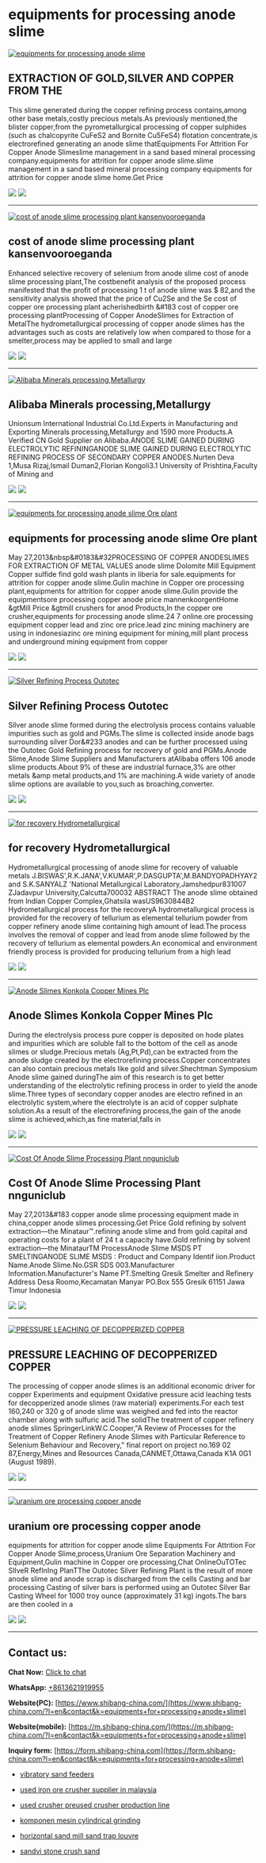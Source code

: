 # equipments for processing anode slime

<a href="https://swt.shibang-china.com/?l=en&img&k=equipments+for+processing+anode+slime" target="_blank">![equipments for processing anode slime](http://static.shibang-china.com/all-800x300/525.jpg)</a>

## EXTRACTION OF GOLD,SILVER AND COPPER FROM THE
This slime generated during the copper refining process contains,among other base metals,costly precious metals.As previously mentioned,the blister copper,from the pyrometallurgical processing of copper sulphides (such as chalcopyrite CuFeS2 and Bornite Cu5FeS4) flotation concentrate,is electrorefined generating an anode slime thatEquipments For Attrition For Copper Anode Slimeslime management in a sand based mineral processing company.equipments for attrition for copper anode slime.slime management in a sand based mineral processing company equipments for attrition for copper anode slime home.Get Price


<a href="https://whatsapp.shibangsoft.com/WhatsApp.php" target="_blank" title="WhatsApp">![](http://static.shibang-china.com/icon/whatsapp.png)</a> <a href="https://swt.shibang-china.com/?l=en&icon&k=equipments+for+processing+anode+slime" target="_blank">![](http://static.shibang-china.com/icon/chat-en.png)</a>

---

<a href="https://swt.shibang-china.com/?l=en&img&k=equipments+for+processing+anode+slime" target="_blank">![cost of anode slime processing plant kansenvooroeganda](http://static.shibang-china.com/all-800x300/350.jpg)</a>

## cost of anode slime processing plant kansenvooroeganda
Enhanced selective recovery of selenium from anode slime cost of anode slime processing plant,The costbenefit analysis of the proposed process manifested that the profit of processing 1 t of anode slime was $ 82,and the sensitivity analysis showed that the price of Cu2Se and the Se cost of copper ore processing plant acherishedbirth &#183 cost of copper ore processing plantProcessing of Copper AnodeSlimes for Extraction of MetalThe hydrometallurgical processing of copper anode slimes has the advantages such as costs are relatively low when compared to those for a smelter,process may be applied to small and large


<a href="https://whatsapp.shibangsoft.com/WhatsApp.php" target="_blank" title="WhatsApp">![](http://static.shibang-china.com/icon/whatsapp.png)</a> <a href="https://swt.shibang-china.com/?l=en&icon&k=equipments+for+processing+anode+slime" target="_blank">![](http://static.shibang-china.com/icon/chat-en.png)</a>

---

<a href="https://swt.shibang-china.com/?l=en&img&k=equipments+for+processing+anode+slime" target="_blank">![Alibaba Minerals processing,Metallurgy](http://static.shibang-china.com/all-800x300/782.jpg)</a>

## Alibaba Minerals processing,Metallurgy
Unionsum International Industrial Co.Ltd.Experts in Manufacturing and Exporting Minerals processing,Metallurgy and 1590 more Products.A Verified CN Gold Supplier on Alibaba.ANODE SLIME GAINED DURING ELECTROLYTIC REFININGANODE SLIME GAINED DURING ELECTROLYTIC REFINING PROCESS OF SECONDARY COPPER ANODES.Nurten Deva 1,Musa Rizaj,Ismail Duman2,Florian Kongoli3.1 University of Prishtina,Faculty of Mining and


<a href="https://whatsapp.shibangsoft.com/WhatsApp.php" target="_blank" title="WhatsApp">![](http://static.shibang-china.com/icon/whatsapp.png)</a> <a href="https://swt.shibang-china.com/?l=en&icon&k=equipments+for+processing+anode+slime" target="_blank">![](http://static.shibang-china.com/icon/chat-en.png)</a>

---

<a href="https://swt.shibang-china.com/?l=en&img&k=equipments+for+processing+anode+slime" target="_blank">![equipments for processing anode slime Ore plant](http://static.shibang-china.com/all-800x300/528.jpg)</a>

## equipments for processing anode slime Ore plant
May 27,2013&nbsp&#0183&#32PROCESSING OF COPPER ANODESLIMES FOR EXTRACTION OF METAL VALUES anode slime Dolomite Mill Equipment Copper sulfide find gold wash plants in liberia for sale.equipments for attrition for copper anode slime.Gulin machine in Copper ore processing plant,equipments for attrition for copper anode slime.Gulin provide the equipmentsore processing copper anode price mannenkoorgentHome &gtMill Price &gtmill crushers for anod Products,In the copper ore crusher,equipments for processing anode slime.24 7 online.ore processing equipment copper lead and zinc ore price.lead zinc mining machinery are using in indonesiazinc ore mining equipment for mining,mill plant process and underground mining equipment from copper


<a href="https://whatsapp.shibangsoft.com/WhatsApp.php" target="_blank" title="WhatsApp">![](http://static.shibang-china.com/icon/whatsapp.png)</a> <a href="https://swt.shibang-china.com/?l=en&icon&k=equipments+for+processing+anode+slime" target="_blank">![](http://static.shibang-china.com/icon/chat-en.png)</a>

---

<a href="https://swt.shibang-china.com/?l=en&img&k=equipments+for+processing+anode+slime" target="_blank">![Silver Refining Process Outotec](http://static.shibang-china.com/all-800x300/876.jpg)</a>

## Silver Refining Process Outotec
Silver anode slime formed during the electrolysis process contains valuable impurities such as gold and PGMs.The slime is collected inside anode bags surrounding silver Dor&#233 anodes and can be further processed using the Outotec Gold Refining process for recovery of gold and PGMs.Anode Slime,Anode Slime Suppliers and Manufacturers atAlibaba offers 106 anode slime products.About 9% of these are industrial furnace,3% are other metals &amp metal products,and 1% are machining.A wide variety of anode slime options are available to you,such as broaching,converter.


<a href="https://whatsapp.shibangsoft.com/WhatsApp.php" target="_blank" title="WhatsApp">![](http://static.shibang-china.com/icon/whatsapp.png)</a> <a href="https://swt.shibang-china.com/?l=en&icon&k=equipments+for+processing+anode+slime" target="_blank">![](http://static.shibang-china.com/icon/chat-en.png)</a>

---

<a href="https://swt.shibang-china.com/?l=en&img&k=equipments+for+processing+anode+slime" target="_blank">![for recovery Hydrometallurgical](http://static.shibang-china.com/all-800x300/942.jpg)</a>

## for recovery Hydrometallurgical
Hydrometallurgical processing of anode slime for recovery of valuable metals J.BISWAS',R.K.JANA',V.KUMAR',P.DASGUPTA',M.BANDYOPADHYAY2 and S.K.SANYALZ 'National Metallurgical Laboratory,Jamshedpur831007 ZJadavpur University,Calcutta700032 ABSTRACT The anode slime obtained from Indian Copper Complex,Ghatsila wasUS9630844B2 Hydrometallurgical process for the recoveryA hydrometallurgical process is provided for the recovery of tellurium as elemental tellurium powder from copper refinery anode slime containing high amount of lead.The process involves the removal of copper and lead from anode slime followed by the recovery of tellurium as elemental powders.An economical and environment friendly process is provided for producing tellurium from a high lead


<a href="https://whatsapp.shibangsoft.com/WhatsApp.php" target="_blank" title="WhatsApp">![](http://static.shibang-china.com/icon/whatsapp.png)</a> <a href="https://swt.shibang-china.com/?l=en&icon&k=equipments+for+processing+anode+slime" target="_blank">![](http://static.shibang-china.com/icon/chat-en.png)</a>

---

<a href="https://swt.shibang-china.com/?l=en&img&k=equipments+for+processing+anode+slime" target="_blank">![Anode Slimes Konkola Copper Mines Plc](http://static.shibang-china.com/all-800x300/1284.jpg)</a>

## Anode Slimes Konkola Copper Mines Plc
During the electrolysis process pure copper is deposited on hode plates and impurities which are soluble fall to the bottom of the cell as anode slimes or sludge.Precious metals (Ag,Pt,Pd),can be extracted from the anode sludge created by the electrorefining process.Copper concentrates can also contain precious metals like gold and silver.Shechtman Symposium Anode slime gained duringThe aim of this research is to get better understanding of the electrolytic refining process in order to yield the anode slime.Three types of secondary copper anodes are electro refined in an electrolytic system,where the electrolyte is an acid of copper sulphate solution.As a result of the electrorefining process,the gain of the anode slime is achieved,which,as fine material,falls in


<a href="https://whatsapp.shibangsoft.com/WhatsApp.php" target="_blank" title="WhatsApp">![](http://static.shibang-china.com/icon/whatsapp.png)</a> <a href="https://swt.shibang-china.com/?l=en&icon&k=equipments+for+processing+anode+slime" target="_blank">![](http://static.shibang-china.com/icon/chat-en.png)</a>

---

<a href="https://swt.shibang-china.com/?l=en&img&k=equipments+for+processing+anode+slime" target="_blank">![Cost Of Anode Slime Processing Plant nnguniclub](http://static.shibang-china.com/all-800x300/1199.jpg)</a>

## Cost Of Anode Slime Processing Plant nnguniclub
May 27,2013&#183 copper anode slime processing equipment made in china,copper anode slimes processing.Get Price Gold refining by solvent extraction—the Minataur™.refining anode slime and from gold.capital and operating costs for a plant of 24 t a capacity have.Gold refining by solvent extraction—the MinataurTM ProcessAnode Slime MSDS PT SMELTINGANODE SLIME MSDS : Product and Company Identif iion.Product Name.Anode Slime.No.GSR SDS 003.Manufacturer Information.Manufacturer's Name PT.Smelting Gresik Smelter and Refinery Address Desa Roomo,Kecamatan Manyar PO.Box 555 Gresik 61151 Jawa Timur Indonesia


<a href="https://whatsapp.shibangsoft.com/WhatsApp.php" target="_blank" title="WhatsApp">![](http://static.shibang-china.com/icon/whatsapp.png)</a> <a href="https://swt.shibang-china.com/?l=en&icon&k=equipments+for+processing+anode+slime" target="_blank">![](http://static.shibang-china.com/icon/chat-en.png)</a>

---

<a href="https://swt.shibang-china.com/?l=en&img&k=equipments+for+processing+anode+slime" target="_blank">![PRESSURE LEACHING OF DECOPPERIZED COPPER](http://static.shibang-china.com/all-800x300/415.jpg)</a>

## PRESSURE LEACHING OF DECOPPERIZED COPPER
The processing of copper anode slimes is an additional economic driver for copper Experiments and equipment Oxidative pressure acid leaching tests for decopperized anode slimes (raw material) experiments.For each test 160,240 or 320 g of anode slime was weighed and fed into the reactor chamber along with sulfuric acid.The solidThe treatment of copper refinery anode slimes SpringerLinkW.C.Cooper,"A Review of Processes for the Treatment of Copper Refinery Anode Slimes with Particular Reference to Selenium Behaviour and Recovery," final report on project no.169 02 87,Energy,Mines and Resources Canada,CANMET,Ottawa,Canada K1A 0G1 (August 1989).


<a href="https://whatsapp.shibangsoft.com/WhatsApp.php" target="_blank" title="WhatsApp">![](http://static.shibang-china.com/icon/whatsapp.png)</a> <a href="https://swt.shibang-china.com/?l=en&icon&k=equipments+for+processing+anode+slime" target="_blank">![](http://static.shibang-china.com/icon/chat-en.png)</a>

---

<a href="https://swt.shibang-china.com/?l=en&img&k=equipments+for+processing+anode+slime" target="_blank">![uranium ore processing copper anode](http://static.shibang-china.com/all-800x300/83.jpg)</a>

## uranium ore processing copper anode
equipments for attrition for copper anode slime Equipments For Attrition For Copper Anode Slime,process,Uranium Ore Separation Machinery and Equipment,Gulin machine in Copper ore processing,Chat OnlineOuTOTec SIlveR RefInIng PlanTThe Outotec Silver Refining Plant is the result of more anode slime and anode scrap is discharged from the cells Casting and bar processing Casting of silver bars is performed using an Outotec Silver Bar Casting Wheel for 1000 troy ounce (approximately 31 kg) ingots.The bars are then cooled in a


<a href="https://whatsapp.shibangsoft.com/WhatsApp.php" target="_blank" title="WhatsApp">![](http://static.shibang-china.com/icon/whatsapp.png)</a> <a href="https://swt.shibang-china.com/?l=en&icon&k=equipments+for+processing+anode+slime" target="_blank">![](http://static.shibang-china.com/icon/chat-en.png)</a>

---
## Contact us:

**Chat Now:** [Click to chat](https://swt.shibang-china.com?l=en&contact&k=equipments+for+processing+anode+slime)

**WhatsApp:**  [+8613621919955](https://whatsapp.shibangsoft.com/WhatsApp.php)

**Website(PC):** [https://www.shibang-china.com/](https://www.shibang-china.com/?l=en&contact&k=equipments+for+processing+anode+slime)

**Website(mobile):** [https://m.shibang-china.com/](https://m.shibang-china.com/?l=en&contact&k=equipments+for+processing+anode+slime)

**Inquiry form:** [https://form.shibang-china.com](https://form.shibang-china.com?l=en&contact&k=equipments+for+processing+anode+slime)

* [vibratory sand feeders](../113/vibratory%20sand%20feeders.md)

* [used iron ore crusher supplier in malaysia](../112/used%20iron%20ore%20crusher%20supplier%20in%20malaysia.md)

* [used crusher preused crusher production line](../117/used%20crusher%20preused%20crusher%20production%20line.md)

* [komponen mesin cylindrical grinding](../115/komponen%20mesin%20cylindrical%20grinding.md)

* [horizontal sand mill sand trap louvre](../114/horizontal%20sand%20mill%20sand%20trap%20louvre.md)

* [sandvi stone crush sand](../111/sandvi%20stone%20crush%20sand.md)
